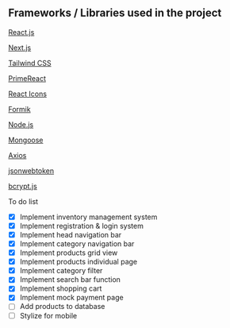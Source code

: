 ## Frameworks / Libraries used in the project
[React.js](https://react.dev/)

[Next.js](https://nextjs.org/)

[Tailwind CSS](https://tailwindcss.com/)

[PrimeReact](https://primereact.org/)

[React Icons](https://react-icons.github.io/react-icons/)

[Formik](https://formik.org/)

[Node.js](https://nodejs.org/en)

[Mongoose](https://mongoosejs.com/docs/)

[Axios](https://axios-http.com/)

[jsonwebtoken](https://github.com/auth0/node-jsonwebtoken)

[bcrypt.js](https://github.com/dcodeIO/bcrypt.js)

To do list

- [x] Implement inventory management system
- [x] Implement registration & login system
- [x] Implement head navigation bar
- [x] Implement category navigation bar
- [x] Implement products grid view
- [x] Implement products individual page
- [x] Implement category filter
- [x] Implement search bar function
- [x] Implement shopping cart
- [x] Implement mock payment page
- [ ] Add products to database
- [ ] Stylize for mobile